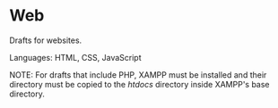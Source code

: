 # Web
Drafts for websites.

Languages: HTML, CSS, JavaScript

NOTE: For drafts that include PHP, XAMPP must be installed and their directory must be copied to the _htdocs_ directory inside XAMPP's base directory.
